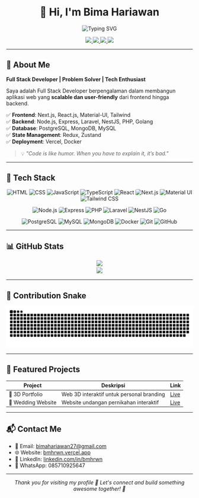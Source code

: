 <h1 align="center">👋 Hi, I'm Bima Hariawan</h1>
<p align="center">
  <img src="https://readme-typing-svg.demolab.com?font=Fira+Code&pause=1000&center=true&vCenter=true&width=450&lines=Full+Stack+Developer;Problem+Solver;Tech+Enthusiast" alt="Typing SVG" />
</p>

<p align="center">
  <a href="https://bmhrwn.vercel.app" target="_blank">
    <img src="https://img.shields.io/badge/3D%20Portfolio-bmhrwn.vercel.app-blueviolet?style=for-the-badge&logo=vercel" />
  </a>
  <a href="https://nadbim.netlify.app" target="_blank">
    <img src="https://img.shields.io/badge/Wedding%20Website-nadbim.netlify.app-ff69b4?style=for-the-badge&logo=netlify" />
  </a>
  <a href="mailto:bimahariawan27@gmail.com">
    <img src="https://img.shields.io/badge/Email-bimahariawan27@gmail.com-D14836?style=for-the-badge&logo=gmail" />
  </a>
  <a href="https://www.linkedin.com/in/bmhrwn" target="_blank">
    <img src="https://img.shields.io/badge/LinkedIn-bmhrwn-blue?style=for-the-badge&logo=linkedin" />
  </a>
</p>

---

## 🧠 About Me

**Full Stack Developer | Problem Solver | Tech Enthusiast**

Saya adalah Full Stack Developer berpengalaman dalam membangun aplikasi web yang **scalable dan user-friendly** dari frontend hingga backend.

✅ **Frontend**: Next.js, React.js, Material-UI, Tailwind  
✅ **Backend**: Node.js, Express, Laravel, NestJS, PHP, Golang  
✅ **Database**: PostgreSQL, MongoDB, MySQL  
✅ **State Management**: Redux, Zustand  
✅ **Deployment**: Vercel, Docker  

> 💡 *"Code is like humor. When you have to explain it, it’s bad."*

---
## 🔧 Tech Stack

<p align="center">
  <!-- Frontend -->
  <img src="https://cdn.jsdelivr.net/gh/devicons/devicon/icons/html5/html5-original.svg" width="40" alt="HTML" />
  <img src="https://cdn.jsdelivr.net/gh/devicons/devicon/icons/css3/css3-original.svg" width="40" alt="CSS" />
  <img src="https://cdn.jsdelivr.net/gh/devicons/devicon/icons/javascript/javascript-original.svg" width="40" alt="JavaScript" />
  <img src="https://cdn.jsdelivr.net/gh/devicons/devicon/icons/typescript/typescript-original.svg" width="40" alt="TypeScript" />
  <img src="https://cdn.jsdelivr.net/gh/devicons/devicon/icons/react/react-original.svg" width="40" alt="React" />
  <img src="https://cdn.jsdelivr.net/npm/simple-icons@v9/icons/nextdotjs.svg" width="40" alt="Next.js" style="background:white;border-radius:4px;" />
  <img src="https://cdn.jsdelivr.net/gh/devicons/devicon/icons/materialui/materialui-original.svg" width="40" alt="Material UI" />
  <img src="https://cdn.jsdelivr.net/gh/devicons/devicon/icons/tailwindcss/tailwindcss-original.svg" width="40" alt="Tailwind CSS" />
</p>

<p align="center">
  <!-- Backend -->
  <img src="https://cdn.jsdelivr.net/gh/devicons/devicon/icons/nodejs/nodejs-original.svg" width="40" alt="Node.js" />
<img src="https://cdn.jsdelivr.net/npm/simple-icons@v9/icons/express.svg" width="40" alt="Express" style="background:white;border-radius:4px;" />
  <img src="https://cdn.jsdelivr.net/gh/devicons/devicon/icons/php/php-original.svg" width="40" alt="PHP" />
<img src="https://cdn.jsdelivr.net/gh/devicons/devicon/icons/laravel/laravel-original.svg" width="40" alt="Laravel" />
<img src="https://nestjs.com/img/logo-small.svg" width="40" alt="NestJS" />
  <img src="https://cdn.jsdelivr.net/gh/devicons/devicon/icons/go/go-original.svg" width="40" alt="Go" />
</p>

<p align="center">
  <!-- Database & Tools -->
  <img src="https://cdn.jsdelivr.net/gh/devicons/devicon/icons/postgresql/postgresql-original.svg" width="40" alt="PostgreSQL" />
  <img src="https://cdn.jsdelivr.net/gh/devicons/devicon/icons/mysql/mysql-original.svg" width="40" alt="MySQL" />
  <img src="https://cdn.jsdelivr.net/gh/devicons/devicon/icons/mongodb/mongodb-original.svg" width="40" alt="MongoDB" />
  <img src="https://cdn.jsdelivr.net/gh/devicons/devicon/icons/docker/docker-original.svg" width="40" alt="Docker" />
  <img src="https://cdn.jsdelivr.net/gh/devicons/devicon/icons/git/git-original.svg" width="40" alt="Git" />
  <img src="https://cdn.jsdelivr.net/gh/devicons/devicon/icons/github/github-original.svg" width="40" alt="GitHub" />
</p>

---

## 📊 GitHub Stats

<p align="center">
  <img src="https://github-readme-stats.vercel.app/api?username=bmhrwn&show_icons=true&theme=tokyonight&count_private=true" />
  <br/>
  <img src="https://github-readme-streak-stats.herokuapp.com?user=bmhrwn&theme=tokyonight" />
</p>

---

## 🐍 Contribution Snake

<p align="center">
  <img src="https://raw.githubusercontent.com/Platane/snk/output/github-contribution-grid-snake.svg" />
</p>

---

## 🌟 Featured Projects

| Project             | Deskripsi                                   | Link                                                |
|---------------------|---------------------------------------------|-----------------------------------------------------|
| 🧠 3D Portfolio      | Web 3D interaktif untuk personal branding   | [Live](https://bmhrwn.vercel.app)                  |
| 💍 Wedding Website   | Website undangan pernikahan interaktif     | [Live](https://nadbim.netlify.app)                 |

---

## 📬 Contact Me

- 📧 Email: bimahariawan27@gmail.com  
- 🌐 Website: [bmhrwn.vercel.app](https://bmhrwn.vercel.app)  
- 💼 LinkedIn: [linkedin.com/in/bmhrwn](https://www.linkedin.com/in/bmhrwn)  
- 📱 WhatsApp: 085710925647

---

<p align="center">
  <em>Thank you for visiting my profile 🙏 Let's connect and build something awesome together! 🚀</em>
</p>
